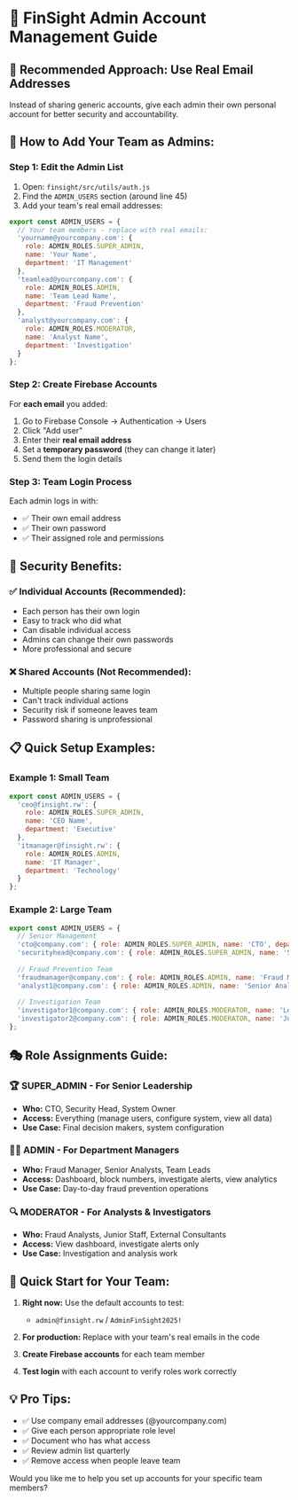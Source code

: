 # 👥 FinSight Admin Account Management Guide

## 🎯 **Recommended Approach: Use Real Email Addresses**

Instead of sharing generic accounts, give each admin their own personal account for better security and accountability.

## 📝 **How to Add Your Team as Admins:**

### Step 1: Edit the Admin List
1. Open: `finsight/src/utils/auth.js`
2. Find the `ADMIN_USERS` section (around line 45)
3. Add your team's real email addresses:

```javascript
export const ADMIN_USERS = {
  // Your team members - replace with real emails:
  'yourname@yourcompany.com': {
    role: ADMIN_ROLES.SUPER_ADMIN,
    name: 'Your Name',
    department: 'IT Management'
  },
  'teamlead@yourcompany.com': {
    role: ADMIN_ROLES.ADMIN,
    name: 'Team Lead Name', 
    department: 'Fraud Prevention'
  },
  'analyst@yourcompany.com': {
    role: ADMIN_ROLES.MODERATOR,
    name: 'Analyst Name',
    department: 'Investigation'
  }
};
```

### Step 2: Create Firebase Accounts
For **each email** you added:
1. Go to Firebase Console → Authentication → Users
2. Click "Add user"
3. Enter their **real email address**
4. Set a **temporary password** (they can change it later)
5. Send them the login details

### Step 3: Team Login Process
Each admin logs in with:
- ✅ Their own email address
- ✅ Their own password
- ✅ Their assigned role and permissions

## 🔐 **Security Benefits:**

### ✅ Individual Accounts (Recommended):
- Each person has their own login
- Easy to track who did what
- Can disable individual access
- Admins can change their own passwords
- More professional and secure

### ❌ Shared Accounts (Not Recommended):
- Multiple people sharing same login
- Can't track individual actions
- Security risk if someone leaves team
- Password sharing is unprofessional

## 📋 **Quick Setup Examples:**

### Example 1: Small Team
```javascript
export const ADMIN_USERS = {
  'ceo@finsight.rw': {
    role: ADMIN_ROLES.SUPER_ADMIN,
    name: 'CEO Name',
    department: 'Executive'
  },
  'itmanager@finsight.rw': {
    role: ADMIN_ROLES.ADMIN,
    name: 'IT Manager',
    department: 'Technology'
  }
};
```

### Example 2: Large Team
```javascript
export const ADMIN_USERS = {
  // Senior Management
  'cto@company.com': { role: ADMIN_ROLES.SUPER_ADMIN, name: 'CTO', department: 'Executive' },
  'securityhead@company.com': { role: ADMIN_ROLES.SUPER_ADMIN, name: 'Security Head', department: 'Security' },
  
  // Fraud Prevention Team
  'fraudmanager@company.com': { role: ADMIN_ROLES.ADMIN, name: 'Fraud Manager', department: 'Fraud Prevention' },
  'analyst1@company.com': { role: ADMIN_ROLES.ADMIN, name: 'Senior Analyst', department: 'Analysis' },
  
  // Investigation Team  
  'investigator1@company.com': { role: ADMIN_ROLES.MODERATOR, name: 'Lead Investigator', department: 'Investigation' },
  'investigator2@company.com': { role: ADMIN_ROLES.MODERATOR, name: 'Junior Investigator', department: 'Investigation' }
};
```

## 🎭 **Role Assignments Guide:**

### 🏆 **SUPER_ADMIN** - For Senior Leadership
- **Who:** CTO, Security Head, System Owner
- **Access:** Everything (manage users, configure system, view all data)
- **Use Case:** Final decision makers, system configuration

### 👨‍💼 **ADMIN** - For Department Managers  
- **Who:** Fraud Manager, Senior Analysts, Team Leads
- **Access:** Dashboard, block numbers, investigate alerts, view analytics
- **Use Case:** Day-to-day fraud prevention operations

### 🔍 **MODERATOR** - For Analysts & Investigators
- **Who:** Fraud Analysts, Junior Staff, External Consultants
- **Access:** View dashboard, investigate alerts only
- **Use Case:** Investigation and analysis work

## 🚀 **Quick Start for Your Team:**

1. **Right now:** Use the default accounts to test:
   - `admin@finsight.rw` / `AdminFinSight2025!`

2. **For production:** Replace with your team's real emails in the code

3. **Create Firebase accounts** for each team member

4. **Test login** with each account to verify roles work correctly

## 💡 **Pro Tips:**

- ✅ Use company email addresses (@yourcompany.com)
- ✅ Give each person appropriate role level
- ✅ Document who has what access
- ✅ Review admin list quarterly
- ✅ Remove access when people leave team

Would you like me to help you set up accounts for your specific team members?
